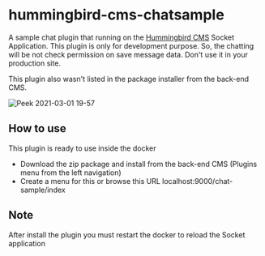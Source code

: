# hummingbird-cms-chatsample
A sample chat plugin that running on the <a href="https://github.com/mvanvu/hummingbird-cms">Hummingbird CMS</a> Socket Application. 
This plugin is only for development purpose. So, the chatting will be not check permission on save message data. Don't use it in your production site.

This plugin also wasn't listed in the package installer from the back-end CMS.

![Peek 2021-03-01 19-57](https://user-images.githubusercontent.com/5796168/109500285-a4b05700-7ac8-11eb-93b8-d0dece392c5c.gif)

## How to use
This plugin is ready to use inside the docker
- Download the zip package and install from the back-end CMS (Plugins menu from the left navigation)
- Create a menu for this or browse this URL localhost:9000/chat-sample/index

## Note
After install the plugin you must restart the docker to reload the Socket application



